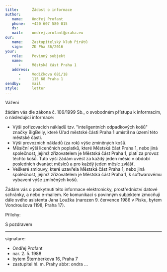 ```yaml
---
title:      Žádost o informace
author:
   name:    Ondřej Profant
   phone:   +420 607 580 015
   ds:      
   mail:    ondrej.profant@praha.eu
our:
   name:    Zastupitelský klub Pirátů
   sign:    ZK Pha 36/2016
your:
   role:    Povinný subjekt
   name:    
      -     Městská část Praha 1
   address:
      -     Vodičkova 681/18
      -     115 68 Praha 1
sendby:     mail
style:      letter
---
```


Vážení

žádám vás dle zákona č. 106/1999 Sb., o svobodném přístupu k informacím, o následující informace:

* Výši pořizovacích nákladů tzv. "inteligentních odpadkových košů" značky BigBelly, které Úřad městské části Praha 1 umístil na území této městské části. 
* Výši provozních nákladů (za rok) výše zmíněných košů. 
* Měsíční výši licenčních poplatků, které Městská část Praha 1, nebo jiná společnost, jejímž zřizovatelem je Městská část Praha 1, platí za provoz těchto košů. Tuto výši žádám uvést za každý jeden měsíc v období posledních dvanáct měsíců a pro každý jeden měsíc zvlášť.
* Veškeré smlouvy, které uzavřela Městská část Praha 1, nebo jiná společnost, jejímž zřizovatelem je Městská část Praha 1, k softwarovému vybavení výše zmíněných košů.

Žádám vás o poskytnutí této informace elektronicky, prostřednictví datové schránky, a nebo e-mailem. Ke komunikaci s povinným subjektem zmocňuji dále svého asistenta Jana Loužka (narozen 9. července 1986 v Písku, bytem Vondroušova 1198, Praha 17). 

Přílohy:

S pozdravem

---
signature: 
  - Ondřej Profant
  - nar. 2. 5. 1988
  - bytem Šternberkova 16, Praha 7
  - zastupitel hl. m. Prahy
abbr:       ondra
...
